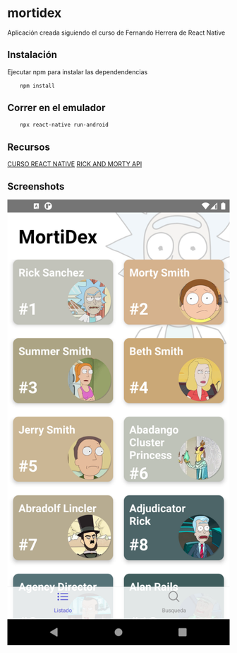# mortidex

Aplicación creada siguiendo el curso de Fernando Herrera de React Native

## Instalación

Ejecutar npm para instalar las dependendencias

```bash
    npm install
```

## Correr en el emulador

```bash
    npx react-native run-android
```

## Recursos
[CURSO REACT NATIVE](https://www.udemy.com/course/react-native-fh)
[RICK AND MORTY API](https://rickandmortyapi.com/)

## Screenshots
![Home de la aplicacion](https://raw.githubusercontent.com/javieralarcon77/mortidex/master/screenshots/home.png)
